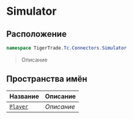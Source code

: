 
# Simulator
## Расположение
```csharp    
namespace TigerTrade.Tc.Connectors.Simulator
```
> Описание


## Пространства имён
| Название | Описание |
| --- | --- |
| [`Player`](./Simulator/Player.md) | *Описание* |

